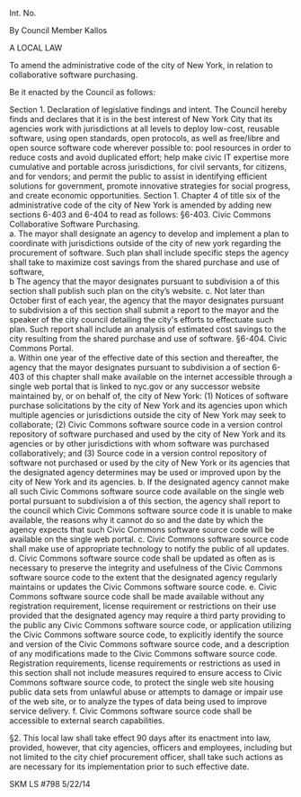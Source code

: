 Int. No.

By Council Member Kallos 

A LOCAL LAW

To amend the administrative code of the city of New York, in relation to collaborative software purchasing.

Be it enacted by the Council as follows:

Section 1. Declaration of legislative findings and intent. The Council hereby finds and declares that it is in the best interest of New York City that its agencies work with jurisdictions at all levels to deploy low-cost, reusable software, using open standards, open protocols, as well as free/libre and open source software code wherever possible to:  pool resources in order to reduce costs and avoid duplicated effort; help make civic IT expertise more cumulative and portable across jurisdictions, for civil servants, for citizens, and for vendors; and permit the public to assist in identifying efficient solutions for government, promote innovative strategies for social progress, and create economic opportunities. 
Section 1.  Chapter 4 of title six of the administrative code of the city of New York is amended by adding new sections 6-403 and 6-404 to read as follows:
§6-403.  Civic Commons Collaborative Software Purchasing.  
a.  The mayor shall designate an agency to develop and implement a plan to coordinate with jurisdictions outside of the city of new york regarding the procurement of software.  Such plan shall include specific steps the agency shall take to maximize cost savings from the shared purchase and use of software,   
b  The agency that the mayor designates pursuant to subdivision a of this section shall publish such plan on the city’s website.
c.  Not later than October first of each year, the agency that the mayor designates pursuant to subdivision a of this section shall submit a report to the mayor and the speaker of the city council detailing the city's efforts to effectuate such plan.  Such report shall include an analysis of estimated cost savings to the city resulting from the shared purchase and use of software. 
§6-404.  Civic Commons Portal.  
a.  Within one year of the effective date of this section and thereafter, the agency that the mayor designates pursuant to subdivision a of section 6-403 of this chapter shall make available on the internet accessible through a single web portal that is linked to nyc.gov or any successor website maintained by, or on behalf of, the city of New York:
(1) Notices of software purchase solicitations by the city of New York and its agencies upon which multiple agencies or jurisdictions outside the city of New York may seek to collaborate;
(2) Civic Commons software source code in a version control repository of software purchased and used by the city of New York and its agencies or by other jurisdictions with whom software was purchased collaboratively; and
(3) Source code in a version control repository of software not purchased or used by the city of New York or its agencies that the designated agency determines may be used or improved upon by the city of New York and its agencies.
b.  If the designated agency cannot make all such Civic Commons software source code available on the single web portal pursuant to subdivision a of this section, the agency shall report to the council which Civic Commons software source code it is unable to make available, the reasons why it cannot do so and the date by which the agency expects that such Civic Commons software source code will be available on the single web portal.
c.  Civic Commons software source code shall make use of appropriate technology to notify the public of all updates.
d.  Civic Commons software source code shall be updated as often as is necessary to preserve the integrity and usefulness of the Civic Commons software source code to the extent that the designated agency regularly maintains or updates the Civic Commons software source code.
e.  Civic Commons software source code shall be made available without any registration requirement, license requirement or restrictions on their use provided that the designated agency  may require a third party providing to the public any Civic Commons software source code, or application utilizing the Civic Commons software source code, to explicitly identify the source and version of the Civic Commons software source code, and a description of any modifications made to the Civic Commons software source code.  Registration requirements, license requirements or restrictions as used in this section shall not include measures required to ensure access to Civic Commons software source code, to protect the single web site housing public data sets from unlawful abuse or attempts to damage or impair use of the web site, or to analyze the types of data being used to improve service delivery.
f.  Civic Commons software source code shall be accessible to external search capabilities.

§2.  This local law shall take effect 90 days after its enactment into law, provided, however, that city agencies, officers and employees, including but not limited to the city chief procurement officer, shall take such actions as are necessary for its implementation prior to such effective date.

SKM
LS #798
5/22/14
